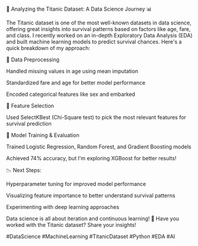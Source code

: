 🚢 Analyzing the Titanic Dataset: A Data Science Journey 📊

The Titanic dataset is one of the most well-known datasets in data science, offering great insights into survival patterns based on factors like age, fare, and class. I recently worked on an in-depth Exploratory Data Analysis (EDA) and built machine learning models to predict survival chances. Here's a quick breakdown of my approach:

🔹 Data Preprocessing

Handled missing values in age using mean imputation

Standardized fare and age for better model performance

Encoded categorical features like sex and embarked

🔹 Feature Selection

Used SelectKBest (Chi-Square test) to pick the most relevant features for survival prediction

🔹 Model Training & Evaluation

Trained Logistic Regression, Random Forest, and Gradient Boosting models

Achieved 74% accuracy, but I'm exploring XGBoost for better results!

📉 Next Steps:

Hyperparameter tuning for improved model performance

Visualizing feature importance to better understand survival patterns

Experimenting with deep learning approaches

Data science is all about iteration and continuous learning! 🚀 Have you worked with the Titanic dataset? Share your insights!

#DataScience #MachineLearning #TitanicDataset #Python #EDA #AI
